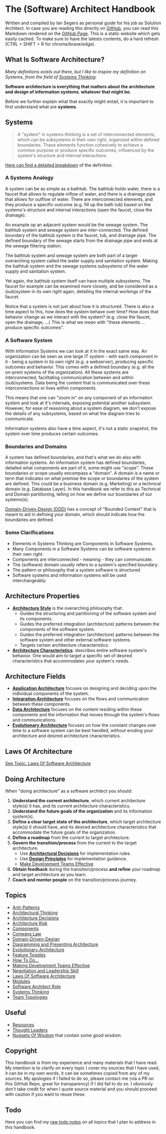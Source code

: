 # The (Software) Architect Handbook

Written and compiled by Ian Segers as personal guide for his job as Solution Architect.
In case you are reading this directly on [GitHub](https://github.com/SegersIan/architecture-handbook), you can read this Markdown rendered on the [GitHub Page](https://segersian.github.io/architecture-handbook/). This is a static website which gets easily cached. To make sure to have the latests contents, do a hard refresh (CTRL + SHIFT + R for chrome/brave/edge).

## What Is Software Architecture?

*Many definitions exists out there, but I like to inspire my definition on Systems, from the field of [Systems Thinking](topics/systems-thinking.md).*

**Software architecture is everything that matters about the architecture and design of information systems. whatever that might be.** 

Before we further explain what that exactly might entail, it is important to first understand what are **systems**.

## Systems

> A "system" in systems thinking is a set of interconnected elements, which can be subsystems in their own right, organized within defined boundaries. These elements function cohesively to achieve a common purpose or produce specific outcomes, influenced by the system's structure and internal interactions.

[Here can find a detailed breakdown](topics/systems-thinking.md) of the definition.

### A Systems Analogy

A system can be as simple as a bathtub. The bathtub holds water, there is a faucet that allows to regulate inflow of water, and there is a drainage pipe that allows for outflow of water. There are interconnected elements, and they produce a specific outcome (e.g. fill up the bath tub) based on the systems's structure and internal interactions (open the faucet, close the drainage).

An example op an adjacent system would be the sewage system. The bathtub system and sewage system are inter-connected. The defined boundary of the bathtub system is the faucet, tub, and drainage pipe. The defined boundary of the sewage starts from the drainage pipe and ends at the sewage filtering station. 

The bathtub system and sewage system are both part of a larger overarching system called the water supply and sanitation system. Making the bathtub system and the sewage systems subsystems of the  water supply and sanitation system.

Yet again, the bathtub system itself can have multiple subsystems. The faucet for example can be examined more closely, and be considered as a (sub)system in its own right again, detailing the internal workings of the faucet. 

Notice that a system is not just about how it is structured. There is also a time aspect to this, how does the system behave over time? How does that behavior change as we interact with the system? (e.g. close the faucet, open the drainage, ...) This is what we mean with "these elements ... produce specific outcomes".

### A Software System

With Information Systems we can look at it in the exact same way. An organization can be seen as one large IT system - with each component in it - being a system in its own right (e.g. a webserver), producing specific outcomes and behavior. This comes with a defined boundary (e.g. all the on-prem systems of the organization). All these systems are interconnected, facilitating communication between and within (sub)systems. Data being the content that is communicated over these interconnections or lives within components.

This means that one can "zoom in" on any component of an information system and look at it's internals, exposing potential another subsystem. However, for ease of reasoning about a system diagram, we don't expose the details of any subsystems, based on what the diagram tries to communicate.

Information systems also have a time aspect, it's not a static snapshot, the system over time produces certain outcomes.

### Boundaries and Domains

A system has defined boundaries, and that's what we do also with information systems. An information system has defined boundaries, detailed what components are part of it, some might use "scope". These boundaries or scope usually encompass a "domain". A domain is a name or term that indicates on what premise the scope or boundaries of the system are defined. This could be a business domain (e.g. Marketing) or a technical domain (e.g. Database Layer). In this handbook we refer to this as Technical and Domain partitioning, telling on how we define our boundaries of our systems(s).

[Domain-Driven-Design (DDD)](topics/domain-driven-design.md) has a concept of "Bounded Context" that is meant to aid in defining your domain, which should indicate how the boundaries are defined.

### Some Clarifications

* Elements in Systems Thinking are Components in Software Systems.
* Many Components in a Software Systems can be software systems in their own right.
* Components are interconnected - meaning - they can communicate.
* The (software) domain *usually* refers to a system's specified boundary.
* The pattern or philosophy that a system software is structured
* Software systems and information systems will be used interchangeably.

## Architecture Properties

* [**Architecture Style**](architecture-styles/readme.md) is the overarching philosophy that:
    * Guides the structuring and partitioning of the software system and its components.
    * Guides the preferred integration (architecture) patterns between the components of the software system.
    * Guides the preferred integration (architecture) patterns between the software system and other external software systems.
    * Targets certain architecture characteristics.
* [**Architecture Characteristics**](architecture-characteristics/readme.md): describes entire software system's behavior. One would aim to target a specific set of desired characteristics that accommodates your system's needs.

## Architecture Fields

* [**Application Architecture**](application-architecture/readme.md) focuses on designing and deciding upon the individual components of the system.
* [**Integration Architecture**](integration-architecture/readme.md) focuses on the flows and communication between these components.
* [**Data Architecture**](data-architecture/readme.md) focuses on the content residing within these components and the information that moves through the system's flows and communications.
* [**Evolutionary Architecture**](topics/evolutionary-architecture.md) focuses on how the constant changes over time to a software system can be best handled, without eroding your architecture and desired architecture characteristics.

## Laws Of Architecture

[See Topic: Laws Of Software Architecture](topics/laws-of-software-architecture.md)

## Doing Architecture

When "doing architecture" as a software architect you should:
1. **Understand the current architecture**, which current architecture style(s) it has, and its current architecture characteristics.
2. **Understand the future goals of the organization** and its information system(s).
3. **Define a clear target state of the architecture**, which target architecture style(s) it should have, and its desired architecture characteristics that accommodate the future goals of the organization.
4. **Define a roadmap** from the current to target architecture.
5. **Govern the transition/process** from the current to the target architecture.
    * Use [**Architectural Decisions**](topics/architecture-decisions.md) for implementation rules.
    * Use [**Design Principles**](topics/design-principles.md) for implementation guidance.
    * [Make Development Teams Effective](topics/make-effective-teams.md)
6. **Obtain feedback** during the transition/process **and refine** your roadmap and target architecture as you learn.
7. **Coach and mentor people** on the transition/process journey.

## Topics

* [Anti-Patterns](topics/anti-patterns.md)
* [Architectural Thinking](topics/architectural-thinking.md)
* [Architecture Decisions](topics/architecture-decisions.md)
* [Architecture Risk](topics/architecture-risk.md)
* [Components](topics/components.md)
* [Conways Law](topics/conway-law.md)
* [Domain-Driven-Design](topics/domain-driven-design.md)
* [Diagramming and Presenting Architecture](topics/diagrams-and-presentations.md)
* [Evolutionary Architecture](topics/evolutionary-architecture.md)
* [Feature Toggles](topics/feature-toggles.md)
* [How To Do...](topics/how-to-do.md)
* [Making Development Teams Effective](topics/make-effective-teams.md)
* [Negotiation and Leadership Skill](topics/negotiation-and-leadership-skills.md)
* [Laws Of Software Architecture](topics/laws-of-software-architecture.md)
* [Modules](topics/modules.md)
* [Software Architect Role](topics/software-architect-role.md)
* [Systems Thinking](topics/systems-thinking.md)
* [Team Topologies](topics/team-topologies.md)

## Useful

* [Resources](resources.md)
* [Thought Leaders](thought-leaders.md)
* [Nuggets Of Wisdom](./nuggets-of-wisdom.md) that contain some good wisdom.

## Copyright

This handbook is from my experience and many materials that I have read. My intention is to clarify on every topic I cover my sources that I have used, it can be in my own words, it can be sometimes copied from any of my sources. My apologies if I failed to do so, please contact me (via a PR on this GitHub Repo, great for transparency) if I did fail to do so. I obviously don't take credit for when I quote source material and you should proceed with caution if you want to reuse these.

## Todo

Here you can find my [raw todo notes](./todo.md) on all topics that I plan to address in this handbook.